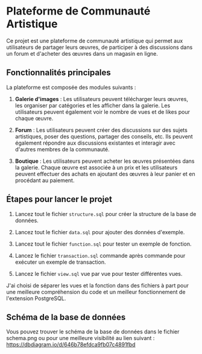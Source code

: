 # Plateforme de Communauté Artistique

Ce projet est une plateforme de communauté artistique qui permet aux utilisateurs de partager leurs œuvres, de participer à des discussions dans un forum et d'acheter des œuvres dans un magasin en ligne.

## Fonctionnalités principales

La plateforme est composée des modules suivants :

1. **Galerie d'images** : Les utilisateurs peuvent télécharger leurs œuvres, les organiser par catégories et les afficher dans la galerie. Les utilisateurs peuvent également voir le nombre de vues et de likes pour chaque œuvre.

2. **Forum** : Les utilisateurs peuvent créer des discussions sur des sujets artistiques, poser des questions, partager des conseils, etc. Ils peuvent également répondre aux discussions existantes et interagir avec d'autres membres de la communauté.

3. **Boutique** : Les utilisateurs peuvent acheter les œuvres présentées dans la galerie. Chaque œuvre est associée à un prix et les utilisateurs peuvent effectuer des achats en ajoutant des œuvres à leur panier et en procédant au paiement.

## Étapes pour lancer le projet

1. Lancez tout le fichier `structure.sql` pour créer la structure de la base de données.

2. Lancez tout le fichier `data.sql` pour ajouter des données d'exemple.

3. Lancez tout le fichier `function.sql` pour tester un exemple de fonction.

4. Lancez le fichier `transaction.sql` commande après commande pour exécuter un exemple de transaction.

5. Lancez le fichier `view.sql` vue par vue pour tester différentes vues.

J'ai choisi de séparer les vues et la fonction dans des fichiers à part pour une meilleure compréhension du code et un meilleur fonctionnement de l'extension PostgreSQL.

## Schéma de la base de données

Vous pouvez trouver le schéma de la base de données dans le fichier schema.png ou pour une meilleure visibilité au lien suivant : https://dbdiagram.io/d/646b78efdca9fb07c4891fbd
